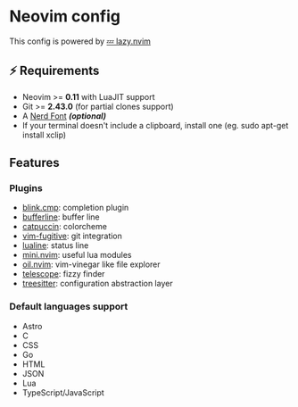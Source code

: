 # Neovim config

This config is powered by [💤 lazy.nvim](https://github.com/folke/lazy.nvim)

## ⚡️ Requirements

- Neovim >= **0.11** with LuaJIT support
- Git >= **2.43.0** (for partial clones support)
- A [Nerd Font](https://www.nerdfonts.com/) **_(optional)_**
- If your terminal doesn't include a clipboard, install one (eg. sudo apt-get install xclip)

## Features

### Plugins

- [blink.cmp](https://github.com/saghen/blink.cmp): completion plugin
- [bufferline](https://github.com/akinsho/bufferline.nvim): buffer line
- [catpuccin](https://github.com/catppuccin/nvim): colorcheme
- [vim-fugitive](https://github.com/tpope/vim-fugitive): git integration
- [lualine](https://github.com/nvim-lualine/lualine.nvim): status line
- [mini.nvim](https://github.com/echasnovski/mini.nvim): useful lua modules
- [oil.nvim](https://github.com/stevearc/oil.nvim): vim-vinegar like file explorer
- [telescope](https://github.com/nvim-telescope/telescope.nvim): fizzy finder
- [treesitter](https://github.com/nvim-treesitter/nvim-treesitter): configuration abstraction layer

### Default languages support

- Astro
- C
- CSS
- Go
- HTML
- JSON
- Lua
- TypeScript/JavaScript

